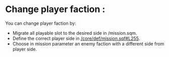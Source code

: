 # Change player faction :

You can change player faction by:
- Migrate all playable slot to the desired side in /mission.sqm.
- Define the correct player side in [/core/def/mission.sqf#L255](https://github.com/Vdauphin/HeartsAndMinds/blob/master/%3DBTC%3Dco%4030_Hearts_and_Minds.Altis/core/def/mission.sqf#L255).
- Choose in mission parameter an enemy faction with a different side from player side.